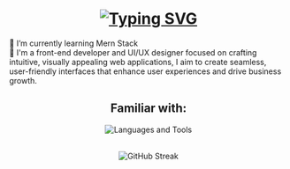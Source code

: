 <h1 align="center">
    <a href="https://git.io/typing-svg"><img src="https://readme-typing-svg.herokuapp.com?font=Fira+Code&weight=600&size=20&pause=1000&color=10E553&width=435&lines=Hi+There!+%F0%9F%91%8B+I'm+Limasha+Sathsara" alt="Typing SVG" /></a>
</h1>
🌱 I’m currently learning Mern Stack<br>💬 I'm a front-end developer and UI/UX designer focused on crafting intuitive, visually appealing web applications, I aim to create seamless, user-friendly interfaces that enhance user experiences and drive business growth.<br>
<!-- Proudly created with GPRM ( https://gprm.itsvg.in ) -->

<div align="center"> 
    <h2>Familiar with:</h2>
    <img src="https://skillicons.dev/icons?i=react,dart,firebase,mongodb,nodejs,express,vite,js,html,css,tailwind,py,git,github,vscode,vercel,figma," alt="Languages and Tools" title="Languages and Tools"/></div>
    <br>
    <p align="center"
<a href="https://git.io/streak-stats"><img src="https://github-readme-streak-stats.herokuapp.com?user=jayasingha27146&theme=github-dark&card_width=500" alt="GitHub Streak" /></a></a></p>
<!-- Proudly created with 
